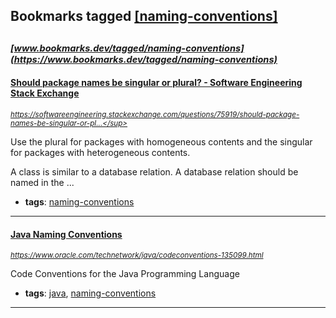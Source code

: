 ## Bookmarks tagged [[naming-conventions]](https://www.bookmarks.dev/search?q=[naming-conventions])

_<sup><sup>[www.bookmarks.dev/tagged/naming-conventions](https://www.bookmarks.dev/tagged/naming-conventions)</sup></sup>_
---
#### [Should package names be singular or plural? - Software Engineering Stack Exchange](https://softwareengineering.stackexchange.com/questions/75919/should-package-names-be-singular-or-plural)
_<sup>https://softwareengineering.stackexchange.com/questions/75919/should-package-names-be-singular-or-pl...</sup>_

Use the plural for packages with homogeneous contents and the singular for packages with heterogeneous contents.

A class is similar to a database relation. A database relation should be named in the ...
* **tags**: [naming-conventions](../tagged/naming-conventions.md)
---
#### [Java Naming Conventions](https://www.oracle.com/technetwork/java/codeconventions-135099.html)
_<sup>https://www.oracle.com/technetwork/java/codeconventions-135099.html</sup>_

Code Conventions for the Java Programming Language
* **tags**: [java](../tagged/java.md), [naming-conventions](../tagged/naming-conventions.md)
---
